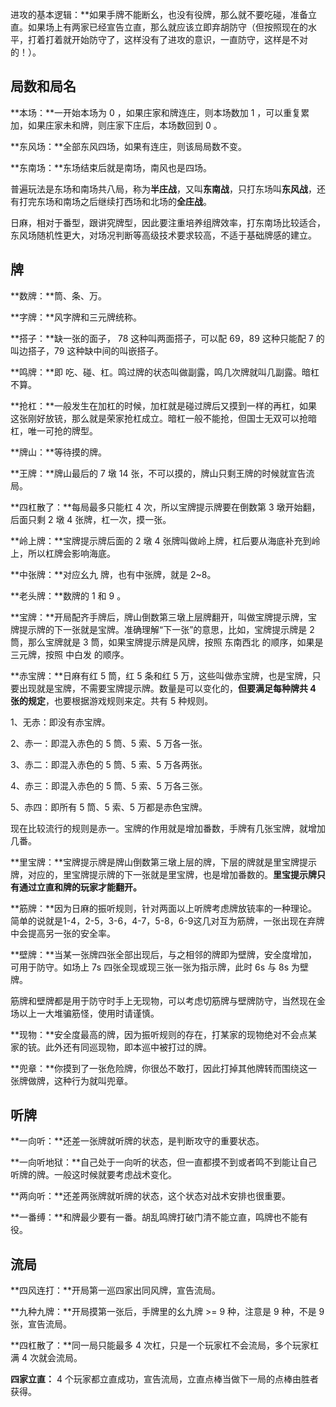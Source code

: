 进攻的基本逻辑：**如果手牌不能断幺，也没有役牌，那么就不要吃碰，准备立直。如果场上有两家已经宣告立直，那么就应该立即弃胡防守（但按照现在的水平，打着打着就开始防守了，这样没有了进攻的意识，一直防守，这样是不对的！）。

## 局数和局名

**本场：**一开始本场为 0 ，如果庄家和牌连庄，则本场数加 1 ，可以重复累加，如果庄家未和牌，则庄家下庄后，本场数回到 0 。

**东风场：**全部东风四场，如果有连庄，则该局局数不变。

**东南场：**东场结束后就是南场，南风也是四场。

普遍玩法是东场和南场共八局，称为**半庄战**，又叫**东南战**，只打东场叫**东风战**，还有打完东场和南场之后继续打西场和北场的**全庄战**。

日麻，相对于番型，跟讲究牌型，因此要注重培养组牌效率，打东南场比较适合，东风场随机性更大，对场况判断等高级技术要求较高，不适于基础牌感的建立。

## 牌

**数牌：**筒、条、万。

**字牌：**风字牌和三元牌统称。

**搭子：**缺一张的面子， 78 这种叫两面搭子，可以配 69，89 这种只能配 7 的叫边搭子，79 这种缺中间的叫嵌搭子。

**鸣牌：**即 吃、碰、杠。鸣过牌的状态叫做副露，鸣几次牌就叫几副露。暗杠不算。

**抢杠：**一般发生在加杠的时候，加杠就是碰过牌后又摸到一样的再杠，如果这张刚好放铳，那么就是荣家抢杠成立。暗杠一般不能抢，但国士无双可以抢暗杠，唯一可抢的牌型。

**牌山：**等待摸的牌。

**王牌：**牌山最后的 7 墩 14 张，不可以摸的，牌山只剩王牌的时候就宣告流局。

**四杠散了：**每局最多只能杠 4 次，所以宝牌提示牌要在倒数第 3 墩开始翻，后面只剩 2 墩 4 张牌，杠一次，摸一张。

**岭上牌：**宝牌提示牌后面的 2 墩 4 张牌叫做岭上牌，杠后要从海底补充到岭上，所以杠牌会影响海底。

**中张牌：**对应幺九  牌，也有中张牌，就是 2~8。

**老头牌：**数牌的 1 和 9 。

**宝牌：**开局配齐手牌后，牌山倒数第三墩上层牌翻开，叫做宝牌提示牌，宝牌提示牌的下一张就是宝牌。准确理解“下一张”的意思，比如，宝牌提示牌是 2 筒，那么宝牌就是 3 筒，如果宝牌提示牌是风牌，按照 东南西北 的顺序，如果是三元牌，按照 中白发 的顺序。

**赤宝牌：**日麻有红 5 筒，红 5 条和红 5 万，这些叫做赤宝牌，也是宝牌，只要出现就是宝牌，不需要宝牌提示牌。数量是可以变化的，**但要满足每种牌共 4 张的规定**，也要根据游戏规则来定。共有 5 种规则。

1、无赤：即没有赤宝牌。

2、赤一：即混入赤色的 5 筒、5 索、5 万各一张。

3、赤二：即混入赤色的 5 筒、5 索、5 万各两张。

4、赤三：即混入赤色的 5 筒、5 索、5 万各三张。

5、赤四：即所有 5 筒、5 索、5 万都是赤色宝牌。

现在比较流行的规则是赤一。宝牌的作用就是增加番数，手牌有几张宝牌，就增加几番。

**里宝牌：**宝牌提示牌是牌山倒数第三墩上层的牌，下层的牌就是里宝牌提示牌，对应的，里宝牌提示牌的下一张就是里宝牌，也是增加番数的。**里宝提示牌只有通过立直和牌的玩家才能翻开。**

**筋牌：**因为日麻的振听规则，针对两面以上听牌考虑牌放铳率的一种理论。简单的说就是1-4，2-5，3-6，4-7，5-8，6-9这几对互为筋牌，一张出现在弃牌中会提高另一张的安全率。

**壁牌：**当某一张牌四张全部出现后，与之相邻的牌即为壁牌，安全度增加，可用于防守。如场上 7s 四张全现或现三张一张为指示牌，此时 6s 与 8s 为壁牌。

筋牌和壁牌都是用于防守时手上无现物，可以考虑切筋牌与壁牌防守，当然现在金场以上一大堆骗筋怪，使用时请谨慎。

**现物：**安全度最高的牌，因为振听规则的存在，打某家的现物绝对不会点某家的铳。此外还有同巡现物，即本巡中被打过的牌。

**兜章：**你摸到了一张危险牌，你很怂不敢打，因此打掉其他牌转而围绕这一张牌做牌，这种行为就叫兜章。



## 听牌

**一向听：**还差一张牌就听牌的状态，是判断攻守的重要状态。

**一向听地狱：**自己处于一向听的状态，但一直都摸不到或者鸣不到能让自己听牌的牌。一般这时候就要考虑战术变化。

**两向听：**还差两张牌就听牌的状态，这个状态对战术安排也很重要。

**一番缚：**和牌最少要有一番。胡乱鸣牌打破门清不能立直，鸣牌也不能有役。

## 流局

**四风连打：**开局第一巡四家出同风牌，宣告流局。

**九种九牌：**开局摸第一张后，手牌里的幺九牌 >= 9 种，注意是 9 种，不是 9 张，宣告流局。

**四杠散了：**同一局只能最多 4 次杠，只是一个玩家杠不会流局，多个玩家杠满 4 次就会流局。

**四家立直：** 4 个玩家都立直成功，宣告流局，立直点棒当做下一局的点棒由胜者获得。

